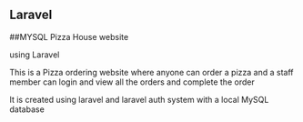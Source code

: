
## Laravel
##MYSQL 
Pizza House website 

using Laravel 

This is a Pizza ordering website where anyone can order a pizza 
and a staff member can login and view all the orders and complete the order

It is created using laravel and laravel auth system with a local MySQL database